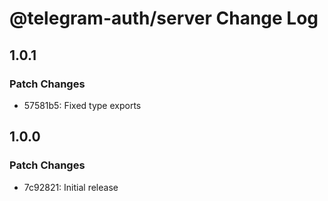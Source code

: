# @telegram-auth/server Change Log

## 1.0.1

### Patch Changes

- 57581b5: Fixed type exports

## 1.0.0

### Patch Changes

- 7c92821: Initial release
